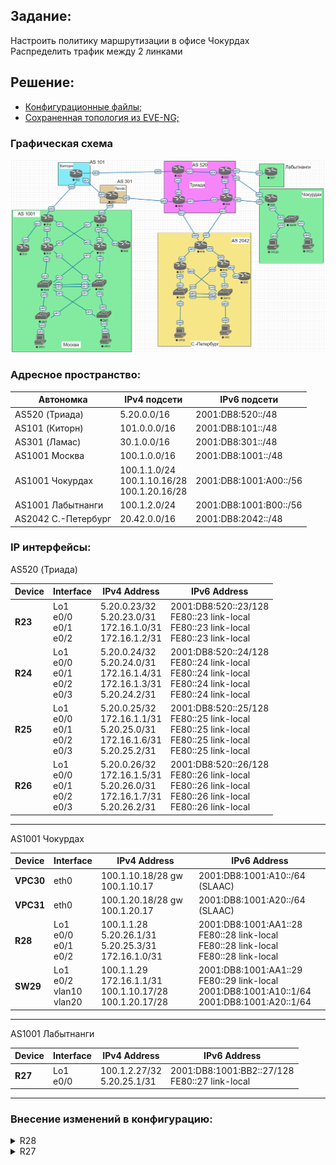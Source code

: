 ## Задание:

Настроить политику маршрутизации в офисе Чокурдах
<br>
Распределить трафик между 2 линками

##  Решение:

- [Конфигурационные файлы;](configs/)
- [Сохраненная топология из EVE-NG;](eve-ng_lab_PBR.zip)

### Графическая схема

![](Topology.PNG)

### Адресное пространство:

| Автономка           | IPv4 подсети                                     | IPv6 подсети           |
|---------------------|--------------------------------------------------|------------------------|
| AS520 (Триада)      | 5.20.0.0/16                                      | 2001:DB8:520::/48      |
| AS101 (Киторн)      | 101.0.0.0/16                                     | 2001:DB8:101::/48      |
| AS301 (Ламас)       | 30.1.0.0/16                                      | 2001:DB8:301::/48      |
| AS1001 Москва       | 100.1.0.0/16                                     | 2001:DB8:1001::/48     |
| AS1001 Чокурдах     | 100.1.1.0/24<br>100.1.10.16/28<br>100.1.20.16/28 | 2001:DB8:1001:A00::/56 |
| AS1001 Лабытнанги   | 100.1.2.0/24                                     | 2001:DB8:1001:B00::/56 |
| AS2042 С.-Петербург | 20.42.0.0/16                                     | 2001:DB8:2042::/48     |

### IP интерфейсы:

AS520 (Триада)

| Device | Interface                           | IPv4 Address                                                                   | IPv6 Address                                                                                                     |
|--------|-------------------------------------|--------------------------------------------------------------------------------|------------------------------------------------------------------------------------------------------------------|
| **R23**| Lo1<br>e0/0<br>e0/1<br>e0/2         | 5.20.0.23/32<br>5.20.23.0/31<br>172.16.1.0/31<br>172.16.1.2/31                 | 2001:DB8:520::23/128<br>FE80::23 link-local<br>FE80::23 link-local<br>FE80::23 link-local                        |
| **R24**| Lo1<br>e0/0<br>e0/1<br>e0/2<br>e0/3 | 5.20.0.24/32<br>5.20.24.0/31<br>172.16.1.4/31<br>172.16.1.3/31<br>5.20.24.2/31 | 2001:DB8:520::24/128<br>FE80::24 link-local<br>FE80::24 link-local<br>FE80::24 link-local<br>FE80::24 link-local |
| **R25**| Lo1<br>e0/0<br>e0/1<br>e0/2<br>e0/3 | 5.20.0.25/32<br>172.16.1.1/31<br>5.20.25.0/31<br>172.16.1.6/31<br>5.20.25.2/31 | 2001:DB8:520::25/128<br>FE80::25 link-local<br>FE80::25 link-local<br>FE80::25 link-local<br>FE80::25 link-local |
| **R26**| Lo1<br>e0/0<br>e0/1<br>e0/2<br>e0/3 | 5.20.0.26/32<br>172.16.1.5/31<br>5.20.26.0/31<br>172.16.1.7/31<br>5.20.26.2/31 | 2001:DB8:520::26/128<br>FE80::26 link-local<br>FE80::26 link-local<br>FE80::26 link-local<br>FE80::26 link-local |

<hr>

AS1001 Чокурдах

| Device  | Interface                       | IPv4 Address                                                    | IPv6 Address                                                                                       |
|---------|---------------------------------|-----------------------------------------------------------------|----------------------------------------------------------------------------------------------------|
|**VPC30**| eth0                            | 100.1.10.18/28 gw 100.1.10.17                                   | 2001:DB8:1001:A10::/64 (SLAAC)                                                                     |
|**VPC31**| eth0                            | 100.1.20.18/28 gw 100.1.20.17                                   | 2001:DB8:1001:A20::/64 (SLAAC)                                                                     |
| **R28** | Lo1<br>e0/0<br>e0/1<br>e0/2     | 100.1.1.28<br>5.20.26.1/31<br>5.20.25.3/31<br>172.16.1.0/31     | 2001:DB8:1001:AA1::28<br>FE80::28 link-local<br>FE80::28 link-local<br>FE80::28 link-local         |
| **SW29**| Lo1<br>e0/2<br>vlan10<br>vlan20 | 100.1.1.29<br>172.16.1.1/31<br>100.1.10.17/28<br>100.1.20.17/28 | 2001:DB8:1001:AA1::29<br>FE80::29 link-local<br>2001:DB8:1001:A10::1/64<br>2001:DB8:1001:A20::1/64 |

<hr>

AS1001 Лабытнанги

| Device  | Interface   | IPv4 Address                  | IPv6 Address                                     |
|---------|-------------|-------------------------------|--------------------------------------------------|
| **R27** | Lo1<br>e0/0 | 100.1.2.27/32<br>5.20.25.1/31 | 2001:DB8:1001:BB2::27/128<br>FE80::27 link-local |

<hr>

### Внесение изменений в конфигурацию:
<details>
  <summary>R28</summary>
<pre>
!
track 1 ip sla 1 reachability
!
track 2 ip sla 2 reachability
!
interface Ethernet0/2
 ip policy route-map office
!
no ip route 0.0.0.0 0.0.0.0 5.20.26.0
no ip route 0.0.0.0 0.0.0.0 5.20.25.2 2
ip route 0.0.0.0 0.0.0.0 5.20.26.0 track 1
ip route 0.0.0.0 0.0.0.0 5.20.25.2 2 track 2
!
ip access-list standard VPC30
 permit 100.1.10.16 0.0.0.15
ip access-list standard VPC31
 permit 100.1.20.16 0.0.0.15
!
ip sla 1
 icmp-echo 5.20.26.0 source-ip 5.20.26.1
 threshold 2
 timeout 2
 frequency 4
ip sla schedule 1 start-time now
ip sla 2
 icmp-echo 5.20.25.2 source-ip 5.20.25.3
 threshold 2
 timeout 2
 frequency 4
ip sla schedule 2 start-time now
!
route-map office permit 10
 match ip address VPC30
 set ip next-hop verify-availability 5.20.25.2 10 track 2
!
route-map office permit 20
 match ip address VPC31
!
route-map office deny 50
!
</pre>
</details>

<details>
  <summary>R27</summary>
<pre>
!
ip route 0.0.0.0 0.0.0.0 5.20.25.0
!
ipv6 route ::/0 Ethernet0/0 FE80::25
!
</pre>
</details>

